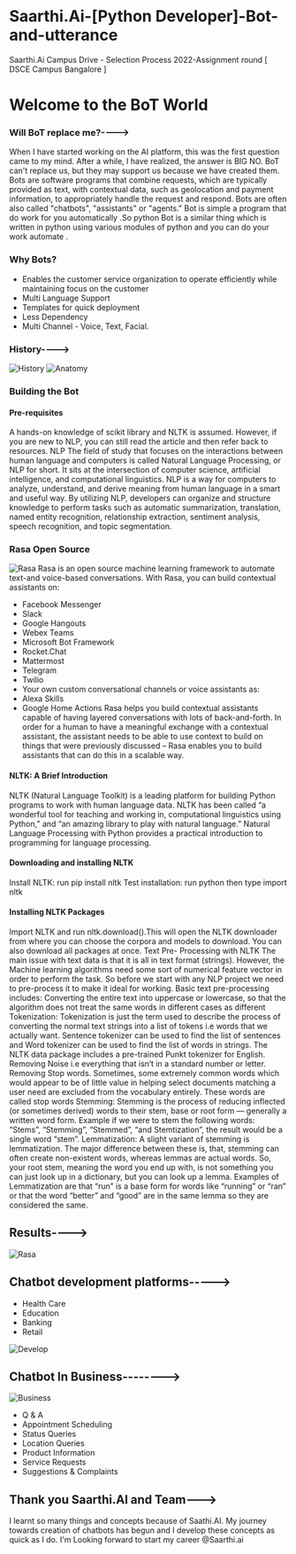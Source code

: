 # Saarthi.Ai-[Python Developer]-Bot-and-utterance 
Saarthi.Ai Campus Drive - Selection Process 2022-Assignment round [ DSCE Campus Bangalore ]

# Welcome to the BoT World
### Will BoT replace me?---->
When I have started working on the AI platform, this was the first question came to my mind. After a while, I have realized, the answer is BIG NO. BoT can't replace us, but they may support us because we have created them. Bots are software programs that combine requests, which are typically provided as text, with contextual data, such as geolocation and payment information, to appropriately handle the request and respond. Bots are often also called "chatbots", "assistants" or "agents." Bot is simple a program that do work for you automatically .So python Bot is a similar thing which is written in python using various modules of python and you can do your work automate .

### Why Bots?
* Enables the customer service organization to operate efficiently while maintaining focus on the customer
* Multi Language Support
* Templates for quick deployment
* Less Dependency
* Multi Channel - Voice, Text, Facial.
### History---->

![History](https://user-images.githubusercontent.com/85961223/144718386-14ba89fd-1bf7-433b-8759-c4f8efceeb1f.png)
![Anatomy](https://user-images.githubusercontent.com/85961223/144718442-64b93ce2-6e67-4a09-b7d7-b30de14ba3c0.png)
### Building the Bot
#### Pre-requisites
A hands-on knowledge of scikit library and NLTK is assumed. However, if you are new to NLP, you can still read the article and then refer back to resources.
NLP
The field of study that focuses on the interactions between human language and computers is called Natural Language Processing, or NLP for short. It sits at the intersection of computer science, artificial intelligence, and computational linguistics. NLP is a way for computers to analyze, understand, and derive meaning from human language in a smart and useful way. By utilizing NLP, developers can organize and structure knowledge to perform tasks such as automatic summarization, translation, named entity recognition, relationship extraction, sentiment analysis, speech recognition, and topic segmentation.

### Rasa Open Source
![Rasa](https://user-images.githubusercontent.com/85961223/144730430-9b6cafed-a5dc-4c83-9146-ef1290f86d73.png)
Rasa is an open source machine learning framework to automate text-and voice-based conversations. With Rasa, you can build contextual assistants on:
* Facebook Messenger
* Slack
* Google Hangouts
* Webex Teams
* Microsoft Bot Framework
* Rocket.Chat
* Mattermost
* Telegram
* Twilio
* Your own custom conversational channels 
or voice assistants as:
* Alexa Skills
* Google Home Actions
Rasa helps you build contextual assistants capable of having layered conversations with lots of back-and-forth. In order for a human to have a meaningful exchange with a contextual assistant, the assistant needs to be able to use context to build on things that were previously discussed – Rasa enables you to build assistants that can do this in a scalable way.


#### NLTK: A Brief Introduction 
NLTK (Natural Language Toolkit) is a leading platform for building Python programs to work with human language data. NLTK has been called “a wonderful tool for teaching and working in, computational linguistics using Python,” and “an amazing library to play with natural language.” Natural Language Processing with Python provides a practical introduction to programming for language processing.

#### Downloading and installing NLTK
Install NLTK: run pip install nltk
Test installation: run python then type import nltk

#### Installing NLTK Packages
Import NLTK and run nltk.download().This will open the NLTK downloader from where you can choose the corpora and models to download. You can also download all packages at once.
Text Pre- Processing with NLTK
The main issue with text data is that it is all in text format (strings). However, the Machine learning algorithms need some sort of numerical feature vector in order to perform the task. So before we start with any NLP project we need to pre-process it to make it ideal for working. Basic text pre-processing includes:
Converting the entire text into uppercase or lowercase, so that the algorithm does not treat the same words in different cases as different
Tokenization: Tokenization is just the term used to describe the process of converting the normal text strings into a list of tokens i.e words that we actually want. Sentence tokenizer can be used to find the list of sentences and Word tokenizer can be used to find the list of words in strings.
The NLTK data package includes a pre-trained Punkt tokenizer for English.
Removing Noise i.e everything that isn’t in a standard number or letter.
Removing Stop words. Sometimes, some extremely common words which would appear to be of little value in helping select documents matching a user need are excluded from the vocabulary entirely. These words are called stop words
Stemming: Stemming is the process of reducing inflected (or sometimes derived) words to their stem, base or root form — generally a written word form. Example if we were to stem the following words: “Stems”, “Stemming”, “Stemmed”, “and Stemtization”, the result would be a single word “stem”.
Lemmatization: A slight variant of stemming is lemmatization. The major difference between these is, that, stemming can often create non-existent words, whereas lemmas are actual words. So, your root stem, meaning the word you end up with, is not something you can just look up in a dictionary, but you can look up a lemma. Examples of Lemmatization are that “run” is a base form for words like “running” or “ran” or that the word “better” and “good” are in the same lemma so they are considered the same.

## Results---->
![Rasa](https://user-images.githubusercontent.com/85961223/144718943-064d0ae3-8661-4221-a0d5-e6ecc2e723c3.png)

## Chatbot development platforms----->
* Health Care
* Education
* Banking
* Retail

![Develop](https://user-images.githubusercontent.com/85961223/144719059-20f387d0-50c6-43b1-bb3f-e41cdb48a440.jpg)

## Chatbot In Business-------->
![Business](https://user-images.githubusercontent.com/85961223/144719128-c59fb72a-d6f7-4e0f-a6ab-cfc4f271d7aa.png)
* Q & A
* Appointment Scheduling
* Status Queries
* Location Queries
* Product Information
* Service Requests
* Suggestions & Complaints

## Thank you Saarthi.AI and Team--->
I learnt so many things and concepts because of Saathi.AI. My journey towards creation of chatbots has begun and I develop these concepts as quick as I do. I'm Looking forward to start my career @Saarthi.ai





